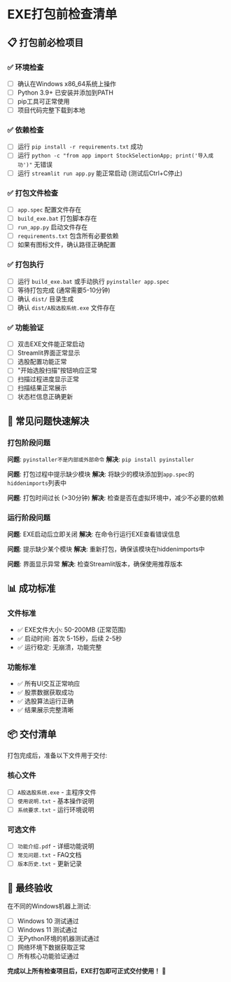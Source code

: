 # EXE打包前检查清单

## 📋 打包前必检项目

### ✅ 环境检查
- [ ] 确认在Windows x86_64系统上操作
- [ ] Python 3.9+ 已安装并添加到PATH
- [ ] pip工具可正常使用
- [ ] 项目代码完整下载到本地

### ✅ 依赖检查
- [ ] 运行 `pip install -r requirements.txt` 成功
- [ ] 运行 `python -c "from app import StockSelectionApp; print('导入成功')"` 无错误
- [ ] 运行 `streamlit run app.py` 能正常启动 (测试后Ctrl+C停止)

### ✅ 打包文件检查
- [ ] `app.spec` 配置文件存在
- [ ] `build_exe.bat` 打包脚本存在  
- [ ] `run_app.py` 启动文件存在
- [ ] `requirements.txt` 包含所有必要依赖
- [ ] 如果有图标文件，确认路径正确配置

### ✅ 打包执行
- [ ] 运行 `build_exe.bat` 或手动执行 `pyinstaller app.spec`
- [ ] 等待打包完成 (通常需要5-10分钟)
- [ ] 确认 `dist/` 目录生成
- [ ] 确认 `dist/A股选股系统.exe` 文件存在

### ✅ 功能验证
- [ ] 双击EXE文件能正常启动
- [ ] Streamlit界面正常显示
- [ ] 选股配置功能正常
- [ ] "开始选股扫描"按钮响应正常
- [ ] 扫描过程进度显示正常  
- [ ] 扫描结果正常展示
- [ ] 状态栏信息正确更新

## 🚨 常见问题快速解决

### 打包阶段问题

**问题**: `pyinstaller不是内部或外部命令`
**解决**: `pip install pyinstaller`

**问题**: 打包过程中提示缺少模块
**解决**: 将缺少的模块添加到`app.spec`的`hiddenimports`列表中

**问题**: 打包时间过长 (>30分钟)
**解决**: 检查是否在虚拟环境中，减少不必要的依赖

### 运行阶段问题

**问题**: EXE启动后立即关闭
**解决**: 在命令行运行EXE查看错误信息

**问题**: 提示缺少某个模块
**解决**: 重新打包，确保该模块在hiddenimports中

**问题**: 界面显示异常
**解决**: 检查Streamlit版本，确保使用推荐版本

## 📊 成功标准

### 文件标准
- ✅ EXE文件大小: 50-200MB (正常范围)
- ✅ 启动时间: 首次 5-15秒，后续 2-5秒
- ✅ 运行稳定: 无崩溃，功能完整

### 功能标准
- ✅ 所有UI交互正常响应
- ✅ 股票数据获取成功
- ✅ 选股算法运行正确
- ✅ 结果展示完整清晰

## 📦 交付清单

打包完成后，准备以下文件用于交付:

### 核心文件
- [ ] `A股选股系统.exe` - 主程序文件
- [ ] `使用说明.txt` - 基本操作说明  
- [ ] `系统要求.txt` - 运行环境说明

### 可选文件  
- [ ] `功能介绍.pdf` - 详细功能说明
- [ ] `常见问题.txt` - FAQ文档
- [ ] `版本历史.txt` - 更新记录

## 🎯 最终验收

在不同的Windows机器上测试:
- [ ] Windows 10 测试通过
- [ ] Windows 11 测试通过  
- [ ] 无Python环境的机器测试通过
- [ ] 网络环境下数据获取正常
- [ ] 所有核心功能验证通过

**完成以上所有检查项目后，EXE打包即可正式交付使用！** 🎉